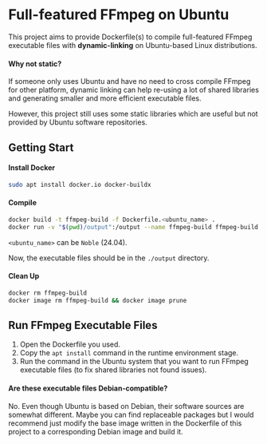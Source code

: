 Full-featured FFmpeg on Ubuntu
==========

This project aims to provide Dockerfile(s) to compile full-featured FFmpeg executable files with **dynamic-linking** on Ubuntu-based Linux distributions.

#### Why not static?

If someone only uses Ubuntu and have no need to cross compile FFmpeg for other platform, dynamic linking can help re-using a lot of shared libraries and generating smaller and more efficient executable files.

However, this project still uses some static libraries which are useful but not provided by Ubuntu software repositories.

## Getting Start

#### Install Docker

```bash
sudo apt install docker.io docker-buildx
```

#### Compile

```bash
docker build -t ffmpeg-build -f Dockerfile.<ubuntu_name> .
docker run -v "$(pwd)/output":/output --name ffmpeg-build ffmpeg-build
```

`<ubuntu_name>` can be `Noble` (24.04).

Now, the executable files should be in the `./output` directory.

#### Clean Up

```bash
docker rm ffmpeg-build
docker image rm ffmpeg-build && docker image prune
```

## Run FFmpeg Executable Files

1. Open the Dockerfile you used. 
2. Copy the `apt install` command in the runtime environment stage.
3. Run the command in the Ubuntu system that you want to run FFmpeg executable files (to fix shared libraries not found issues).

#### Are these executable files Debian-compatible?

No. Even though Ubuntu is based on Debian, their software sources are somewhat different. Maybe you can find replaceable packages but I would recommend just modify the base image written in the Dockerfile of this project to a corresponding Debian image and build it.